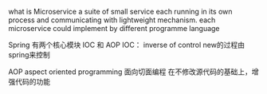 what is Microservice
a suite of small service each running in its own process 
and communicating with lightweight mechanism.
each microservice could implement by different programme language
  
Spring 有两个核心模块
IOC 和 AOP
IOC： inverse of control
new的过程由spring来控制

AOP aspect oriented programming
面向切面编程 在不修改源代码的基础上，增强代码的功能


